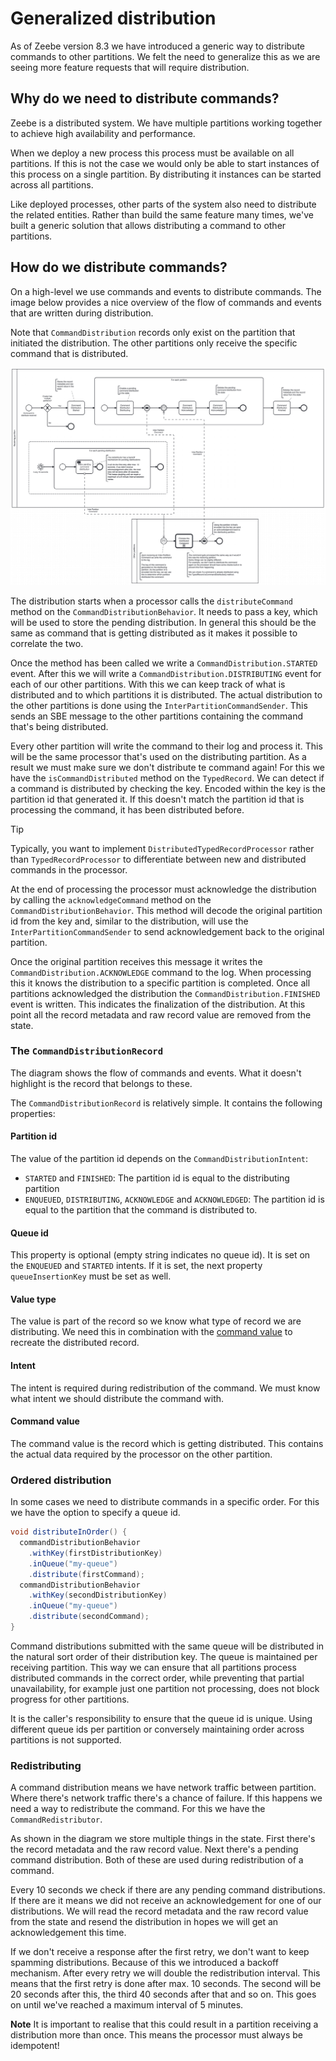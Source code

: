 # Generalized distribution

As of Zeebe version 8.3 we have introduced a generic way to distribute commands to other partitions.
We felt the need to generalize this as we are seeing more feature requests that will require
distribution.

## Why do we need to distribute commands?

Zeebe is a distributed system. We have multiple partitions working together to achieve high
availability and performance.

When we deploy a new process this process must be available on all
partitions. If this is not the case we would only be able to start instances of this process on a
single partition. By distributing it instances can be started across all partitions.

Like deployed processes, other parts of the system also need to distribute the related entities.
Rather than build the same feature many times, we've built a generic solution that allows
distributing a command to other partitions.

## How do we distribute commands?

On a high-level we use commands and events to distribute commands. The image below provides a nice
overview of the flow of commands and events that are written during distribution.

Note that `CommandDistribution` records only exist on the partition that initiated the distribution.
The other partitions only receive the specific command that is distributed.

![Generalized distribution overview](assets/generalized_distribution.png)

The distribution starts when a processor calls the `distributeCommand` method on
the `CommandDistributionBehavior`. It needs to pass a key, which will be used to store the pending
distribution.
In general this should be the same as command that is getting distributed as it makes it possible to
correlate the two.

Once the method has been called we write a `CommandDistribution.STARTED` event. After this we will
write a `CommandDistribution.DISTRIBUTING` event for each of our other partitions. With this we can
keep track of what is distributed and to which partitions it is distributed.
The actual distribution to the other partitions is done using the `InterPartitionCommandSender`.
This sends an SBE message to the other partitions containing the command that's being distributed.

Every other partition will write the command to their log and process it. This will be the same
processor that's used on the distributing partition. As a result we must make sure we don't
distribute te command again! For this we have the `isCommandDistributed` method on
the `TypedRecord`. We can detect if a command is distributed by checking the key. Encoded within the
key is the partition id that generated it. If this doesn't match the partition id that is processing
the command, it has been distributed before.

> [!TIP]
> Typically, you want to implement `DistributedTypedRecordProcessor` rather than
> `TypedRecordProcessor` to differentiate between new and distributed commands in the processor.

At the end of processing the processor must acknowledge the distribution by calling
the `acknowledgeCommand` method on the `CommandDistributionBehavior`. This method will decode the
original partition id from the key and, similar to the distribution, will use
the `InterPartitionCommandSender` to send acknowledgement back to the original partition.

Once the original partition receives this message it writes the `CommandDistribution.ACKNOWLEDGE`
command to the log. When processing this it knows the distribution to a specific partition is
completed. Once all partitions acknowledged the distribution the `CommandDistribution.FINISHED`
event is written. This indicates the finalization of the distribution. At this point all the record
metadata and raw record value are removed from the state.

### The `CommandDistributionRecord`

The diagram shows the flow of commands and events. What it doesn't highlight is the record that
belongs to these.

The `CommandDistributionRecord` is relatively simple. It contains the following properties:

#### Partition id

The value of the partition id depends on the `CommandDistributionIntent`:

- `STARTED` and `FINISHED`: The partition id is equal to the distributing partition
- `ENQUEUED`, `DISTRIBUTING`, `ACKNOWLEDGE` and `ACKNOWLEDGED`: The partition id is equal to the partition that
  the command is distributed to.

#### Queue id

This property is optional (empty string indicates no queue id). It is set on the `ENQUEUED` and `STARTED` intents.
If it is set, the next property `queueInsertionKey` must be set as well.

#### Value type

The value is part of the record so we know what type of record we are distributing. We need this in
combination with the [command value](#command-value) to recreate the distributed record.

#### Intent

The intent is required during redistribution of the command. We must know what intent we should
distribute the command with.

#### Command value

The command value is the record which is getting distributed. This contains the actual data required
by the processor on the other partition.

### Ordered distribution

In some cases we need to distribute commands in a specific order. For this we have the option to specify a queue id.

```java
void distributeInOrder() {
  commandDistributionBehavior
    .withKey(firstDistributionKey)
    .inQueue("my-queue")
    .distribute(firstCommand);
  commandDistributionBehavior
    .withKey(secondDistributionKey)
    .inQueue("my-queue")
    .distribute(secondCommand);
}
```

Command distributions submitted with the same queue will be distributed in the natural sort order of their distribution key.
The queue is maintained per receiving partition.
This way we can ensure that all partitions process distributed commands in the correct order, while preventing that partial unavailability, for example just one partition not processing, does not block progress for other partitions.

It is the caller's responsibility to ensure that the queue id is unique.
Using different queue ids per partition or conversely maintaining order across partitions is not supported.

### Redistributing

A command distribution means we have network traffic between partition. Where there's network
traffic there's a chance of failure. If this happens we need a way to redistribute the command. For
this we have the `CommandRedistributor`.

As shown in the diagram we store multiple things in the state. First there's the record metadata and
the raw record value. Next there's a pending command distribution. Both of these are used during
redistribution of a command.

Every 10 seconds we check if there are any pending command distributions. If there are it means we
did not receive an acknowledgement for one of our distributions. We will read the record metadata
and the raw record value from the state and resend the distribution in hopes we will get an
acknowledgement this time.

If we don't receive a response after the first retry, we don't want to keep spamming distributions.
Because of this we introduced a backoff mechanism. After every retry we will double the
redistribution interval. This means that the first retry is done after max. 10 seconds. The second
will be 20 seconds after this, the third 40 seconds after that and so on. This goes on until we've
reached a maximum interval of 5 minutes.

**Note** It is important to realise that this could result in a partition receiving a distribution
more than once. This means the processor must always be idempotent!
